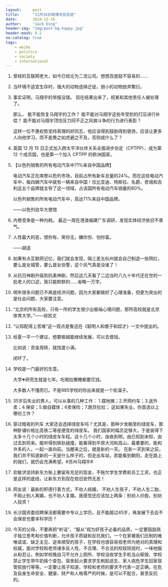 ```yaml
---
layout:     post
title:      "12月16日微博浏览总结"
date:       2024-12-16
author:     "Jack Ding"
header-img: "img/post-bg-happy.jpg"
header-mask: 0.2
no-catalog: true
tags:
    - weibo
    - politics
    - society
    - international
---
```


1. 曾经的互联网老大，如今已经沦为二流公司。想想百度挺不容易的……

2. 当环境不适宜生存时，强大的动物选择迁徒，弱小的动物放弃繁衍。

3. 事实证明，马翔宇的举报没错。
   现在结果出来了，祝某和其他责任人被处理了。

   那么，
   能不能恢复马翔宇的工作？
   能不能对马翔宇这些年受到的打压进行补偿？
   能不能对马翔宇顶住压力同不正之风做斗争的行为进行表彰？ 

   这样一位不畏权势坚持真理的好同志，他应该得到鼓励得到褒扬，应该让更多人向他学习，而不是畏之如虎避之不及，否则成什么了？

4. 英国 12 月 15 日正式加入跨太平洋伙伴关系全面进步协定（CPTPP），成为第 12 个成员国，也是第一个加入 CPTPP 的欧洲国家。 

5. 【以色列销售的所有电动汽车中71%来自中国品牌】

   电动汽车正在席卷以色列市场，目前占所有新车总量的24%。而在这些电动汽车中，每四辆汽车中就有一辆来自中国！仅比亚迪、特斯拉、名爵、奇瑞和吉利这五个品牌就主导了这一领域，占该国所有电动汽车销量的60%。

   以色列销售的所有电动汽车中，高达71%来自中国品牌。

   ——以色列驻华大使馆

6. 内卷竞争是一种内耗。
   最近一周在港澳福建广东调研，发现实体经济依旧不景气。 

7. 人性最大的恶，恨你有、笑你无，嫌你穷、怕你富。

   ——胡适

8. 如果有点互联网记忆，我们就会发现，隔三差五杭州就会自己制造一些网红，要么是女城管，要么是女协警，这个风气真是没谁了！

9. 从抗日神剧升级到抗美神剧，然后这几天看了二边当时八九十年代还在世的一批老人的口述，我只能默默的……省略一万字。 

10. 明年很多问题已不再是经济问题，因为大家都做好了心理准备，但更为突出的是社会问题，大家要注意。 

11. “北京的所有高校，只有一所的学生很少出极端心理问题，那所高校就是北京体育大学。”——徐凯文

12. “认知配得上苦难”这一观点是鲁迅在《聪明人和傻子和奴才》一文中提出的。

13. 给夏一平一个建议，想要极越能继续发展，可以去借钱。

    比如说：资金周转，就找度小满。

    闭环了。

14. 学校是一门最好的生意。

    大学➕研究生就是七年。吃喝拉撒睡都要花钱。

    大多数人不懂而已。不是985学校的你出来就是一个街溜子。

15. 35岁后失业的男人，可以从事的几种工作：
    1.摆地摊；2.开网约车；3.送外卖；4.保安；5.做自媒体；6卖保险；7.跑货拉拉；
    这如果失业，你首选以上哪份工作？ 

16. 穿过暗夜的列车
    大家还会选择绿皮车吗？尤其是，那种夕发朝至的绿皮车，那种卧铺价格比高铁二等座便宜的绿皮车。
    我们国家的幅员足够大，于是装得下太多十几个小时的绿皮车车程。这十几个小时，由夜到明，由已知到未知，由过去到将来。能听得到铁轨碰撞，能看得到平原大河和高山，最重要的，能和许多的人，一起一直向前。当醒来之后，就是新的一天。
    在新一天到来之前，我们并不知道新的一天是什么样子的，但走出车站，若能看到朝阳，走在路上的我们，就仍会充满希望。#苏州马翔宇#

17. 俞敏洪坚持新东方账上要留有充足的现金，不拖欠学生学费和员工工资，也正是这样的底线，让新东方到现在依旧安然无恙！

18. 网友说：最新的积德行善方式，不劝人结婚， 不劝人生孩子，不劝人生二胎，不阻止别人离婚，也不劝人复婚。我感觉还应该加上两条：别劝人炒股，别劝人投资！

19. 长沙国资委招聘保洁都需要中专以上学历，且不能超过45岁，再发展下去会不会保安也要本科学历？ 

20. 今天的父母，不要再把“听话”、“服从”视为好孩子必备的品质，一定要鼓励孩子独立思考和价值判断，允许孩子质疑和反抗我们。一个在家被我们压制的唯唯诺诺、缺乏主见、逆来顺受的孩子，在学校也很容易视老师为绝对的真理和权威，面对学校和老师诸多反人性、不合理、不合法的校规班规时，一味地服从和忍让。例如学校晚自习不允许上厕所、学校没收学生手机当众砸毁、学校禁止学生带牛奶挨个查包、宿舍起火要求学生刷脸逃生、家人病危学生回家宿管拒放行等等。一定要让孩子知道，学校和老师的要求不代表一定正确，在危及自身生命安全、健康、财产和人格尊严的时候，是可以不配合，甚至反抗的。

